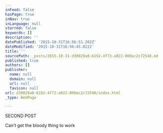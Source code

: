 ```yaml
---
inFeed: false
hasPage: true
inNav: true
inLanguage: null
starred: false
keywords: []
description: ''
datePublished: '2015-10-31T16:56:51.262Z'
dateModified: '2015-10-31T16:56:45.822Z'
title: ''
sourcePath: _posts/2015-10-31-d30029a0-6192-4f73-a022-000ac2c72540.md
published: true
authors: []
publisher:
  name: null
  domain: null
  url: null
  favicon: null
url: d30029a0-6192-4f73-a022-000ac2c72540/index.html
_type: WebPage

---
```

SECOND POST

Can't get the bloody thing to work